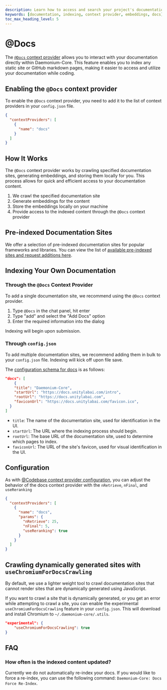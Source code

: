 ```yaml
---
description: Learn how to access and search your project's documentation directly within Daemonium-Core
keywords: [documentation, indexing, context provider, embeddings, docs]
toc_max_heading_level: 5
---
```


# @Docs

The [`@Docs` context provider](customize/context-providers.md#docs) allows you to interact with your documentation directly within Daemonium-Core. This feature enables you to index any static site or GitHub markdown pages, making it easier to access and utilize your documentation while coding.

## Enabling the `@Docs` context provider

To enable the `@Docs` context provider, you need to add it to the list of context providers in your `config.json` file.

```json
{
  "contextProviders": [
    {
      "name": "docs"
    }
  ]
}
```

## How It Works

The `@Docs` context provider works by crawling specified documentation sites, generating embeddings, and storing them locally for you. This process allows for quick and efficient access to your documentation content.

1. We crawl the specified documentation site
2. Generate embeddings for the content
3. Store the embeddings locally on your machine
4. Provide access to the indexed content through the `@Docs` context provider

## Pre-indexed Documentation Sites

We offer a selection of pre-indexed documentation sites for popular frameworks and libraries. You can view the list of [available pre-indexed sites and request additions here](https://github.com/unitylabai/daemonium-core/blob/main/core/indexing/docs/preIndexedDocs.ts).

## Indexing Your Own Documentation

### Through the `@Docs` Context Provider

To add a single documentation site, we recommend using the `@Docs` context provider.

1. Type `@Docs` in the chat panel, hit enter
2. Type "add" and select the "Add Docs" option
3. Enter the required information into the dialog

Indexing will begin upon submission.

### Through `config.json`

To add multiple documentation sites, we recommend adding them in bulk to your `config.json` file. Indexing will kick off upon file save.

The [configuration schema for docs](https://github.com/unitylabai/daemonium-core/blob/v0.9.212-vscode/extensions/vscode/config_schema.json#L1943-L1973) is as follows:

```json
"docs": [
    {
    "title": "Daemonium-Core",
    "startUrl": "https://docs.unitylabai.com/intro",
    "rootUrl": "https://docs.unitylabai.com",
    "faviconUrl": "https://docs.unitylabai.com/favicon.ico",
  }
]
```

- `title`: The name of the documentation site, used for identification in the UI.
- `startUrl`: The URL where the indexing process should begin.
- `rootUrl`: The base URL of the documentation site, used to determine which pages to index.
- `faviconUrl`: The URL of the site's favicon, used for visual identification in the UI.

## Configuration

As with [@Codebase context provider configuration](https://docs.unitylabai.com/customize/deep-dives/codebase#configuration), you can adjust the behavior of the docs context provider with the `nRetrieve`, `nFinal`, and `useReranking`

```json title="config.json"
{
  "contextProviders": [
    {
      "name": "docs",
      "params": {
        "nRetrieve": 25,
        "nFinal": 5,
        "useReranking": true
      }
    }
  ]
}
```

## Crawling dynamically generated sites with `useChromiumForDocsCrawling`

By default, we use a lighter weight tool to crawl documentation sites that cannot render sites that are dynamically generated using JavaScript.

If you want to crawl a site that is dynamically generated, or you get an error while attempting to crawl a site, you can enable the experimental `useChromiumForDocsCrawling` feature in your `config.json`. This will download and install Chromium to `~/.daemonium-core/.utils`.

```json title="config.json"
"experimental": {
    "useChromiumForDocsCrawling": true
}
```

## FAQ

### How often is the indexed content updated?

Currently we do not automatically re-index your docs. If you would like to force a re-index, you can use the following command: `Daemonium-Core: Docs Force Re-Index`.
